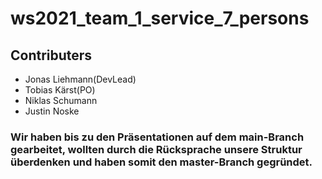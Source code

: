# ws2021_team_1_service_7_persons

## Contributers
* Jonas Liehmann(DevLead)
* Tobias Kärst(PO)
* Niklas Schumann 
* Justin Noske

### Wir haben bis zu den Präsentationen auf dem main-Branch gearbeitet, wollten durch die Rücksprache unsere Struktur überdenken und haben somit den master-Branch gegründet.